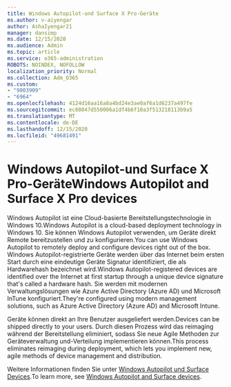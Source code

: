 ```yaml
---
title: Windows Autopilot-und Surface X Pro-Geräte
ms.author: v-aiyengar
author: AshaIyengar21
manager: dansimp
ms.date: 12/15/2020
ms.audience: Admin
ms.topic: article
ms.service: o365-administration
ROBOTS: NOINDEX, NOFOLLOW
localization_priority: Normal
ms.collection: Adm_O365
ms.custom:
- "9003909"
- "6964"
ms.openlocfilehash: 4124d16aa16a8a4bd24e3ae0af6a1d6237a497fe
ms.sourcegitcommit: ec88047d550006a1df4b6f10a3f513218113b9a5
ms.translationtype: MT
ms.contentlocale: de-DE
ms.lasthandoff: 12/15/2020
ms.locfileid: "49681491"
---
```

# <a name="windows-autopilot-and-surface-x-pro-devices"></a><span data-ttu-id="06254-102">Windows Autopilot-und Surface X Pro-Geräte</span><span class="sxs-lookup"><span data-stu-id="06254-102">Windows Autopilot and Surface X Pro devices</span></span>

<span data-ttu-id="06254-103">Windows Autopilot ist eine Cloud-basierte Bereitstellungstechnologie in Windows 10.</span><span class="sxs-lookup"><span data-stu-id="06254-103">Windows Autopilot is a cloud-based deployment technology in Windows 10.</span></span> <span data-ttu-id="06254-104">Sie können Windows Autopilot verwenden, um Geräte direkt Remote bereitzustellen und zu konfigurieren.</span><span class="sxs-lookup"><span data-stu-id="06254-104">You can use Windows Autopilot to remotely deploy and configure devices right out of the box.</span></span> <span data-ttu-id="06254-105">Windows Autopilot-registrierte Geräte werden über das Internet beim ersten Start durch eine eindeutige Geräte Signatur identifiziert, die als Hardwarehash bezeichnet wird.</span><span class="sxs-lookup"><span data-stu-id="06254-105">Windows Autopilot-registered devices are identified over the Internet at first startup through a unique device signature that's called a hardware hash.</span></span> <span data-ttu-id="06254-106">Sie werden mit modernen Verwaltungslösungen wie Azure Active Directory (Azure AD) und Microsoft InTune konfiguriert.</span><span class="sxs-lookup"><span data-stu-id="06254-106">They're configured using modern management solutions, such as Azure Active Directory (Azure AD) and Microsoft Intune.</span></span>

<span data-ttu-id="06254-107">Geräte können direkt an Ihre Benutzer ausgeliefert werden.</span><span class="sxs-lookup"><span data-stu-id="06254-107">Devices can be shipped directly to your users.</span></span> <span data-ttu-id="06254-108">Durch diesen Prozess wird das reimaging während der Bereitstellung eliminiert, sodass Sie neue Agile Methoden zur Geräteverwaltung und-Verteilung implementieren können.</span><span class="sxs-lookup"><span data-stu-id="06254-108">This process eliminates reimaging during deployment, which lets you implement new, agile methods of device management and distribution.</span></span>

<span data-ttu-id="06254-109">Weitere Informationen finden Sie unter [Windows Autopilot und Surface Devices](https://go.microsoft.com/fwlink/?linkid=2135712).</span><span class="sxs-lookup"><span data-stu-id="06254-109">To learn more, see [Windows Autopilot and Surface devices](https://go.microsoft.com/fwlink/?linkid=2135712).</span></span>
